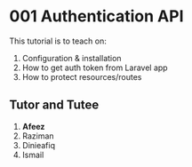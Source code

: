 # 001 Authentication API

This tutorial is to teach on:

1.  Configuration & installation
2.  How to get auth token from Laravel app
3.  How to protect resources/routes


## Tutor and Tutee

1. __Afeez__ 
2. Raziman
3. Dinieafiq
4. Ismail